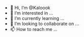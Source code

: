 - 👋 Hi, I’m @Kaloook
- 👀 I’m interested in ...
- 🌱 I’m currently learning ...
- 💞️ I’m looking to collaborate on ...
- 📫 How to reach me ...

<!---
Kaloook/Kaloook is a ✨ special ✨ repository because its `README.md` (this file) appears on your GitHub profile.
You can click the Preview link to take a look at your changes.
--->
